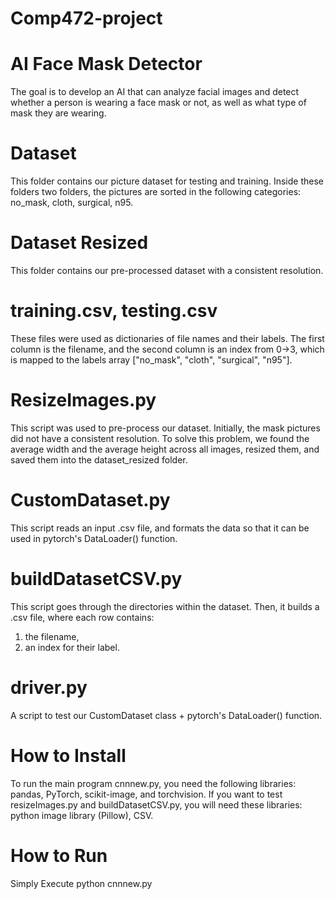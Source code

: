 # Comp472-project
# AI Face Mask Detector
The goal is to develop an AI that can analyze facial images and detect whether a person is wearing a face mask or not, as well as what type of mask they are wearing.

# Dataset
This folder contains our picture dataset for testing and training. Inside these folders two folders, the pictures are sorted in the following categories: no_mask, cloth, surgical, n95.

# Dataset Resized
This folder contains our pre-processed dataset with a consistent resolution.

# training.csv, testing.csv
These files were used as dictionaries of file names and their labels. The first column is the filename, and the second column is an index from 0->3, which is mapped to the labels array ["no_mask", "cloth", "surgical", "n95"].

# ResizeImages.py
This script was used to pre-process our dataset. Initially, the mask pictures did not have a consistent resolution. To solve this problem, we found the average width and the average height across all images, resized them, and saved them into the dataset_resized folder.

# CustomDataset.py
This script reads an input .csv file, and formats the data so that it can be used in pytorch's DataLoader() function.

# buildDatasetCSV.py
This script goes through the directories within the dataset. Then, it builds a .csv file, where each row contains: 
  1. the filename, 
  2. an index for their label.

# driver.py
A script to test our CustomDataset class + pytorch's DataLoader() function.

# How to Install
To run the main program cnnnew.py, you need the following libraries: pandas, PyTorch, scikit-image, and torchvision. 
If you want to test resizeImages.py and buildDatasetCSV.py, you will need these libraries: python image library (Pillow), CSV.

# How to Run
Simply Execute python cnnnew.py
